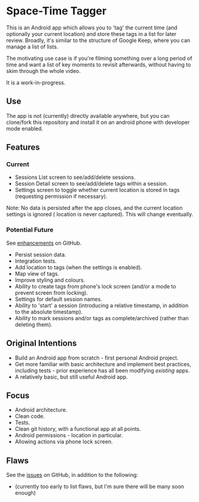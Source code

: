 # Space-Time Tagger

This is an Android app which allows you to 'tag' the current time (and optionally your current
location) and store these tags in a list for later review.
Broadly, it's similar to the structure of Google Keep, where you can manage a list of lists.

The motivating use case is if you're filming something over a long period of time and want a list of
key moments to revisit afterwards, without having to skim through the whole video.

It is a work-in-progress.

## Use

The app is not (currently) directly available anywhere, but you can clone/fork this repository and
install it on an android phone with developer mode enabled.

## Features

### Current

- Sessions List screen to see/add/delete sessions.
- Session Detail screen to see/add/delete tags within a session.
- Settings screen to toggle whether current location is stored in tags (requesting permission if
  necessary).

Note: No data is persisted after the app closes, and the current location settings is ignored (
location is never captured). This will change eventually.

### Potential Future

See [enhancements](https://github.com/kr-matthews/space-time-tagger/issues?q=is%3Aissue+is%3Aopen+label%3Aenhancement)
on GitHub.

- Persist session data.
- Integration tests.
- Add location to tags (when the settings is enabled).
- Map view of tags.
- Improve styling and colours.
- Ability to create tags from phone's lock screen (and/or a mode to prevent screen from locking).
- Settings for default session names.
- Ability to 'start' a session (introducing a relative timestamp, in addition to the absolute
  timestamp).
- Ability to mark sessions and/or tags as complete/archived (rather than deleting them).

## Original Intentions

- Build an Android app from scratch - first personal Android project.
- Get more familiar with basic architecture and implement best practices, including tests - prior
  experience has all been modifying _existing_ apps.
- A relatively basic, but still useful Android app.

## Focus

- Android architecture.
- Clean code.
- Tests.
- Clean git history, with a functional app at all points.
- Android permissions - location in particular.
- Allowing actions via phone lock screen.

## Flaws

See the [issues](https://github.com/kr-matthews/space-time-tagger/issues) on GitHub, in addition to
the following:

- (currently too early to list flaws, but I'm sure there will be many soon enough)
